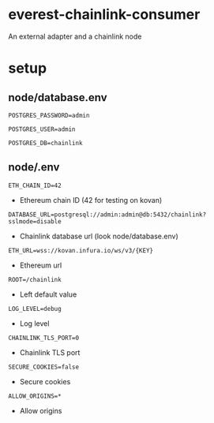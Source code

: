 # everest-chainlink-consumer

An external adapter and a chainlink node

# setup

## node/database.env

```POSTGRES_PASSWORD=admin```

```POSTGRES_USER=admin```

```POSTGRES_DB=chainlink```

## node/.env

```ETH_CHAIN_ID=42```
- Ethereum chain ID (42 for testing on kovan)

```DATABASE_URL=postgresql://admin:admin@db:5432/chainlink?sslmode=disable```
- Chainlink database url (look node/database.env)

```ETH_URL=wss://kovan.infura.io/ws/v3/{KEY}```
- Ethereum url

```ROOT=/chainlink```
- Left default value

```LOG_LEVEL=debug```
- Log level

```CHAINLINK_TLS_PORT=0```
- Chainlink TLS port

```SECURE_COOKIES=false```
- Secure cookies

```ALLOW_ORIGINS=*```
- Allow origins
